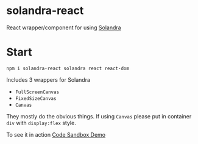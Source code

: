 # solandra-react
  
React wrapper/component for using [Solandra](https://github.com/jamesporter/solandra/)

# Start

```
npm i solandra-react solandra react react-dom
```

Includes 3 wrappers for Solandra

* `FullScreenCanvas`
* `FixedSizeCanvas`
* `Canvas`

They mostly do the obvious things. If using `Canvas` please put in container `div` with `display:flex` style.

To see it in action [Code Sandbox Demo](https://codesandbox.io/embed/simple-solandra-example-2-wy7nx?fontsize=14)
